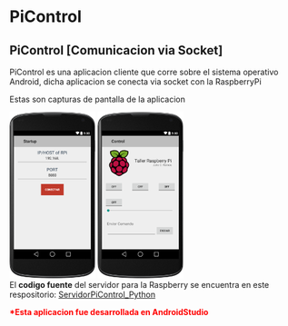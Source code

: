 # PiControl

<h2>PiControl [Comunicacion via Socket]</h2>

<p style="text:justify">PiControl es una aplicacion cliente que corre sobre el sistema operativo Android, dicha aplicacion se conecta via socket con la RaspberryPi</p>
<p>Estas son capturas de pantalla de la aplicacion</p>
<div style="float:left">
  <img src="https://github.com/ramosisw/PiControl/blob/master/screenshots/layout-2015-03-05-141428.png" width="30%"/>
  <img src="https://github.com/ramosisw/PiControl/blob/master/screenshots/layout-2015-03-04-192925.png" width="30%"/>
</div>
<br/>
<br/>
<br/>
<p>El <b>codigo fuente</b> del servidor para la Raspberry se encuentra en este respositorio: <a href="https://github.com/ramosisw/ServidorPiControl_Python" target="new">ServidorPiControl_Python</a></p>

<p><b><span style="color:red;">*<span>Esta aplicacion fue desarrollada en AndroidStudio</b></p>

